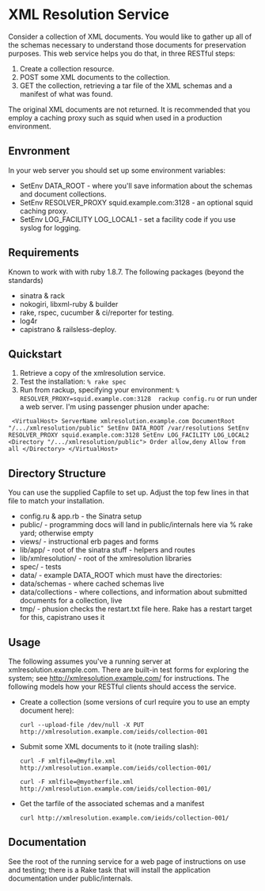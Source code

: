 XML Resolution Service
======================
Consider a collection of XML documents.  You would like to gather up
all of the schemas necessary to understand those documents for
preservation purposes.  This web service helps you do that, in three
RESTful steps:

  1. Create a collection resource.
  2. POST some XML documents to the collection.
  3. GET the collection, retrieving a tar file of the XML schemas and a manifest of what was found.

The original XML documents are not returned.  It is recommended that
you employ a caching proxy such as squid when used in a production
environment.


Envronment
----------

In your web server you should set up some environment variables:

  * SetEnv DATA_ROOT - where you'll save information about the schemas and document collections.
  * SetEnv RESOLVER_PROXY squid.example.com:3128 - an optional squid caching proxy.
  * SetEnv LOG_FACILITY LOG_LOCAL1 - set a facility code if you use syslog for logging.

Requirements
------------
Known to work with with ruby 1.8.7. The following packages (beyond the
standards)

  * sinatra & rack
  * nokogiri, libxml-ruby & builder
  * rake, rspec, cucumber & ci/reporter for testing.
  * log4r
  * capistrano & railsless-deploy.

Quickstart
----------

  1. Retrieve a copy of the xmlresolution service.
  2. Test the installation:
	`% rake spec`
  3. Run from rackup, specifying your environment:
	`% RESOLVER_PROXY=squid.example.com:3128  rackup config.ru`
     or run under a web server.  I'm using passenger phusion under apache:

`
	<VirtualHost>
	  ServerName xmlresolution.example.com
	  DocumentRoot "/.../xmlresolution/public"
	  SetEnv DATA_ROOT /var/resolutions
	  SetEnv RESOLVER_PROXY squid.example.com:3128
	  SetEnv LOG_FACILITY LOG_LOCAL2
	  <Directory "/.../xmlresolution/public">
	    Order allow,deny
	    Allow from all
	  </Directory>
	</VirtualHost>`


Directory Structure
-------------------
You can use the supplied Capfile to set up. Adjust
the top few lines in that file to match your installation.

 * config.ru & app.rb - the Sinatra setup
 * public/            - programming docs will land in public/internals here via % rake yard; otherwise empty
 * views/             - instructional erb pages and forms
 * lib/app/           - root of the sinatra stuff - helpers and routes
 * lib/xmlresolution/ - root of the xmlresolution libraries
 * spec/              - tests
 * data/              - example DATA_ROOT which must have the directories:
 * data/schemas       - where cached schemas live
 * data/collections   - where collections, and information about submitted documents for a collection, live
 * tmp/               - phusion checks the restart.txt file here.  Rake has a restart target for this, capistrano uses it

Usage
-----
The following assumes you've a running server at xmlresolution.example.com.
There are built-in test forms for exploring the system; see http://xmlresolution.example.com/ for
instructions.  The following models how your RESTful clients should access the service.

 * Create a collection (some versions of curl require you to use an empty document here):

	 `curl --upload-file /dev/null -X PUT http://xmlresolution.example.com/ieids/collection-001`

 * Submit some XML documents to it (note trailing slash):

	`curl -F xmlfile=@myfile.xml http://xmlresolution.example.com/ieids/collection-001/`

	`curl -F xmlfile=@myotherfile.xml http://xmlresolution.example.com/ieids/collection-001/`

 * Get the tarfile of the associated schemas and a manifest

	`curl http://xmlresolution.example.com/ieids/collection-001/`

Documentation
-------------
See the root of the running service for a web page of instructions on
use and testing; there is a Rake task that will install the
application documentation under public/internals.
